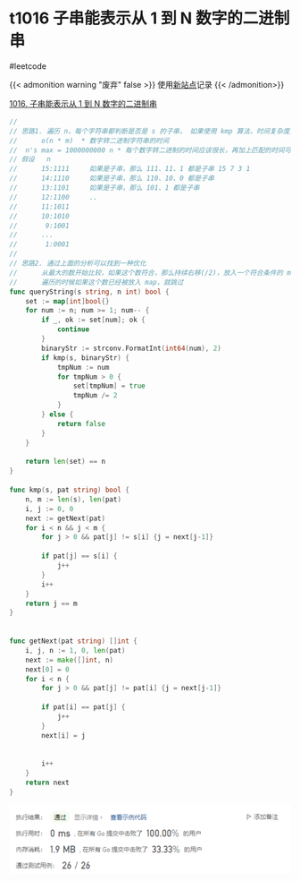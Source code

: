 # t1016 子串能表示从 1 到 N 数字的二进制串

<!--more-->
#leetcode 


{{< admonition warning "废弃" false >}}
使用[新站点](https://honghuiqiang.com/algo/3.%E5%85%B6%E4%BB%96%E8%AE%B0%E5%BD%95/202305270227%20%E6%AF%8F%E6%97%A5%E4%B8%80%E9%A2%98/)记录
{{< /admonition>}}

[1016. 子串能表示从 1 到 N 数字的二进制串](https://leetcode.cn/problems/binary-string-with-substrings-representing-1-to-n/)

```go
//
// 思路1. 遍历 n，每个字符串都判断是否是 s 的子串， 如果使用 kmp 算法，时间复杂度是 s 的长度 m
//		o(n * m)  * 数字转二进制字符串的时间
//	n's max = 1000000000 n * 每个数字转二进制的时间应该很长，再加上匹配的时间可能会超时
// 假设	n
//		15:1111		如果是子串，那么 111、11、1 都是子串 15 7 3 1
//		14:1110		如果是子串，那么 110、10、0 都是子串
//		13:1101		如果是子串，那么 101、1 都是子串
//		12:1100		..
//		11:1011
//		10:1010
//		 9:1001
//		...
//		 1:0001
//
// 思路2. 通过上面的分析可以找到一种优化
//		从最大的数开始比较，如果这个数符合，那么持续右移(/2)，放入一个符合条件的 map，
//		遍历的时候如果这个数已经被放入 map，就跳过
func queryString(s string, n int) bool {
	set := map[int]bool{}
	for num := n; num >= 1; num-- {
		if _, ok := set[num]; ok {
			continue
		}
		binaryStr := strconv.FormatInt(int64(num), 2)
		if kmp(s, binaryStr) {
			tmpNum := num
			for tmpNum > 0 {
				set[tmpNum] = true
				tmpNum /= 2
			}
		} else {
			return false
		}
	}

	return len(set) == n
}

func kmp(s, pat string) bool {
	n, m := len(s), len(pat)
	i, j := 0, 0
	next := getNext(pat)
	for i < n && j < m {
		for j > 0 && pat[j] != s[i] {j = next[j-1]}

		if pat[j] == s[i] {
			j++
		}
		i++
	}
	return j == m
}


func getNext(pat string) []int {
	i, j, n := 1, 0, len(pat)
	next := make([]int, n)
	next[0] = 0
	for i < n {
		for j > 0 && pat[j] != pat[i] {j = next[j-1]}

		if pat[i] == pat[j] {
			j++
		}
		next[i] = j


		i++
	}
	return next
}
```

![](images/posts/Pasted%20image%2020230511154025.png)
